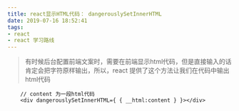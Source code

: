 ```yaml
---
title: react显示HTML代码： dangerouslySetInnerHTML
date: 2019-07-16 18:52:41
tags:
- react
- react 学习路线
---
```


> 有时候后台配置前端文案时，需要在前端显示html代码，但是直接输入的话肯定会把字符原样输出，所以，react 提供了这个方法让我们在代码中输出html代码

```
    // content 为一段html代码
    <div dangerouslySetInnerHTML={ { __html:content } }></div>
```
